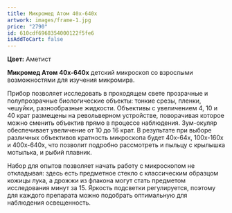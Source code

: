 ```yaml
---
title: Микромед Атом 40x-640x
artwork: images/frame-1.jpg
price: "2790"
id: 610cdf6968354000122f5fe6
isAddToCart: false
---
```


**Цвет:** Аметист

**Микромед Атом 40x-640x** детский микроскоп со взрослыми возможностями для изучения микромира.

Прибор позволяет исследовать в проходящем свете прозрачные и полупрозрачные биологические объекты: тонкие срезы, пленки, чешуйки, разнообразные жидкости. Объективы с увеличением 4, 10 и 40 крат размещены на револьверном устройстве, поворачивая которое можно сменить объектив прямо в процессе наблюдения. Зум-окуляр обеспечивает увеличение от 10 до 16 крат. В результате при выборе различных объективов кратность микроскопа будет 40x-64х, 100x-160х и 400x-640х, что позволит подробно рассмотреть и пыльцу с крылышка мотылька, и рыбий плавник.

Набор для опытов позволяет начать работу с микроскопом не откладывая: здесь есть предметное стекло с классическим образцом кожицы лука, а дрожжи из флакона могут стать предметом исследования минут за 15. Яркость подсветки регулируется, поэтому для каждого препарата можно подобрать оптимальную для наблюдения освещенность.
